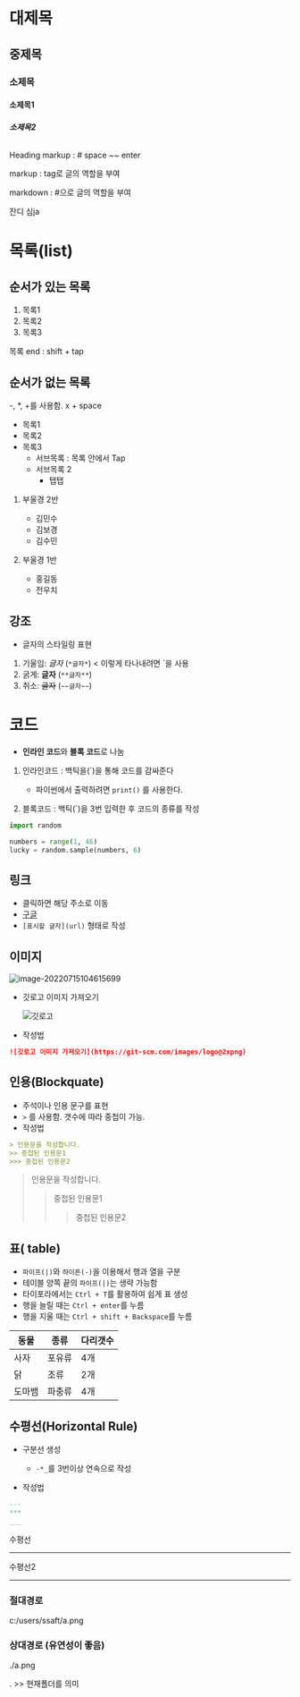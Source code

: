 # 대제목

## 중제목

### 소제목

#### 소제목1

##### 소제목2

###### 

Heading markup : # space ~~ enter

markup : tag로 글의 역할을 부여 

markdown : #으로 글의 역할을 부여

잔디 심ja



# 목록(list)

## 순서가 있는 목록

1. 목록1
2. 목록2
3. 목록3

목록 end : shift + tap

## 순서가 없는 목록

-, *, +를 사용함.  x + space

- 목록1
- 목록2
- 목록3
  - 서브목록 : 목록 안에서 Tap
  - 서브목록 2
    - 탭탭



1. 부울경 2반
   * 김민수
   * 김보경
   * 김수민

2. 부울경 1반
   * 홍길동
   * 전우치



## 강조

- 글자의 스타일링 표현

1. 기울임: *글자*  (`*글자*`) < 이렇게 타나내려면 `을 사용
2. 굵게: **글자**  (`**글자**`)
3. 취소: ~~글자~~  (`~~글자~~`)



# 코드

- **인라인 코드**와 **블록 코드**로 나눔

1. 인라인코드 : 백틱을(`)을 통해 코드를 감싸준다
   - 파이썬에서 출력하려면 `print()` 를 사용한다.

2. 블록코드 : 백틱(`)을 3번 입력한 후 코드의 종류를 작성

```python
import random

numbers = range(1, 46)
lucky = random.sample(numbers, 6)
```



## 링크

- 클릭하면 해당 주소로 이동 
- [구글](https://google.com)
- `[표시할 글자](url)` 형태로 작성



## 이미지

![image-20220715104615699](markdown.assets/image-20220715104615699.png)

- 깃로고 이미지 가져오기

  

  ![깃로고](https://git-scm.com/images/logo@2x.png)

  

- 작성법

```markdown
![깃로고 이미지 가져오기](https://git-scm.com/images/logo@2xpng)
```



## 인용(Blockquate)

- 주석이나 인용 문구를 표현
- `>` 를 사용함. 갯수에 따라 중첩이 가능.
- 작성법

```markdown
> 인용문을 작성합니다.
>> 중첩된 인용문1
>>> 중첩된 인용문2
```

> 인용문을 작성합니다.
>
> >중첩된 인용문1
> >
> >>중첩된 인용문2



## 표( table)

- `파이프(|)`와 `하이픈(-)`을 이용해서 행과 열을 구분
- 테이블 양쪽 끝의 `파이프(|)`는 생략 가능함
- 타이포라에서는 `Ctrl + T`를 활용하여 쉽게 표 생성
- 행을 늘릴 때는 `Ctrl + enter`를 누름
- 행을 지울 때는 `Ctrl + shift + Backspace`를 누름

| 동물   | 종류   | 다리갯수 |
| ------ | ------ | -------- |
| 사자   | 포유류 | 4개      |
| 닭     | 조류   | 2개      |
| 도마뱀 | 파충류 | 4개      |

## 수평선(Horizontal Rule)

- 구분선 생성
  - `-*_`를 3번이상 연속으로 작성

- 작성법

```markdown
---
***
___
```

수평선

---

수평선2

***



### 절대경로

c:/users/ssaft/a.png

### 상대경로 (유연성이 좋음)

./a.png

. >> 현재폴더를 의미